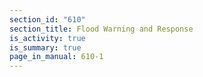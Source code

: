 ```yaml
---
section_id: "610"
section_title: Flood Warning and Response
is_activity: true
is_summary: true
page_in_manual: 610-1
---
```

